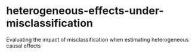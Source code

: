 # heterogeneous-effects-under-misclassification
Evaluating the impact of misclassification when estimating heterogeneous causal effects
